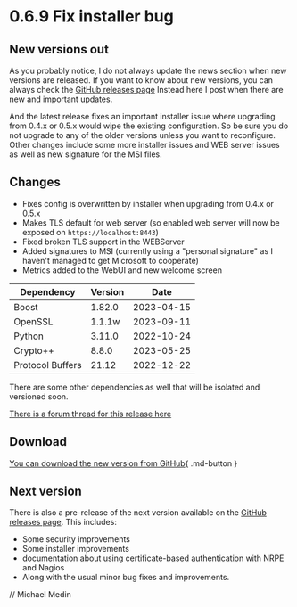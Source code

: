 # 0.6.9 Fix installer bug

## New versions out


As you probably notice, I do not always update the news section when new versions are released.
If you want to know about new versions, you can always check the [GitHub releases page](https://github.com/mickem/nscp/releases)
Instead here I post when there are new and important updates.

And the latest release fixes an important installer issue where upgrading from 0.4.x or 0.5.x would wipe the existing configuration.
So be sure you do not upgrade to any of the older versions unless you want to reconfigure.
Other changes include some more installer issues and WEB server issues as well as new signature for the MSI files.

## Changes

* Fixes config is overwritten by installer when upgrading from 0.4.x or 0.5.x
* Makes TLS default for web server (so enabled web server will now be exposed on `https://localhost:8443`)
* Fixed broken TLS support in the WEBServer
* Added signatures to MSI (currently using a "personal signature" as I haven't managed to get Microsoft to cooperate)
* Metrics added to the WebUI and new welcome screen


| Dependency       | Version | Date        |
|------------------|---------|-------------|
| Boost            | 1.82.0  | 2023-04-15  |
| OpenSSL          | 1.1.1w  | 2023-09-11  |
| Python           | 3.11.0  | 2022-10-24  |
| Crypto++         | 8.8.0   | 2023-05-25  |
| Protocol Buffers | 21.12   | 2022-12-22  |

There are some other dependencies as well that will be isolated and versioned soon.

[There is a forum thread for this release here](https://github.com/mickem/nscp/discussions/891)

## Download

[You can download the new version from GitHub](https://github.com/mickem/nscp/releases/0.6.9){ .md-button }


## Next version

There is also a pre-release of the next version available on the [GitHub releases page](https://github.com/mickem/nscp/releases/).
This includes:
* Some security improvements
* Some installer improvements
* documentation about using certificate-based authentication with NRPE and Nagios
* Along with the usual minor bug fixes and improvements.

// Michael Medin
